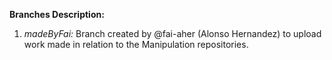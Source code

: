 **Branches Description:**

1. *madeByFai:* Branch created by @fai-aher (Alonso Hernandez) to upload work made in relation to the Manipulation repositories.
